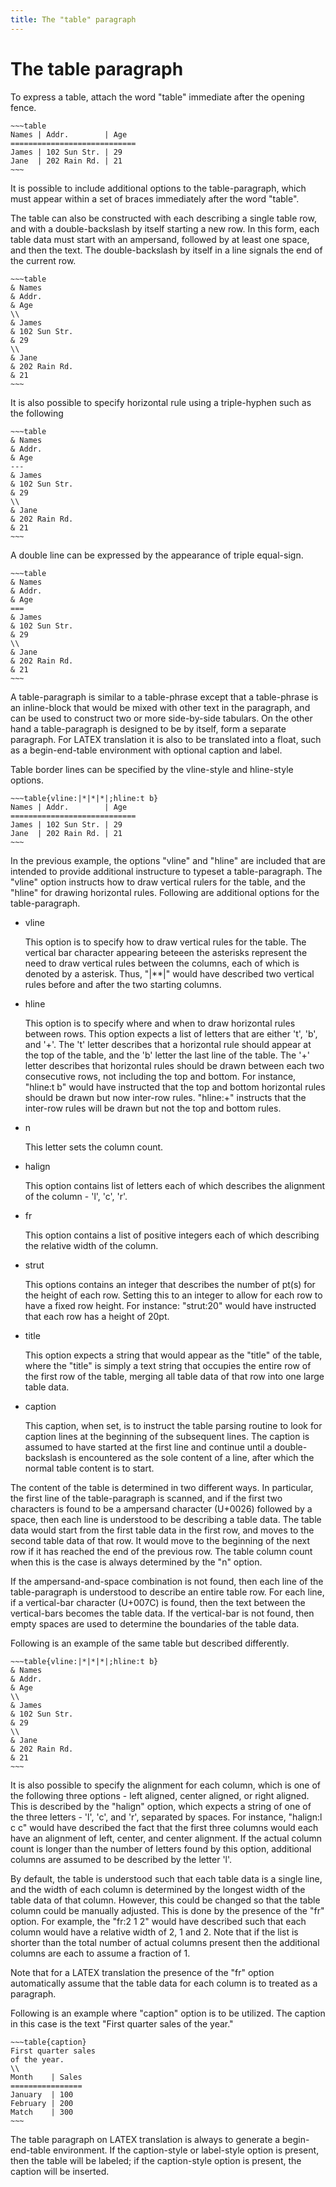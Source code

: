 ```yaml
---
title: The "table" paragraph
---
```


# The table paragraph

To express a table, attach the word "table" immediate
after the opening fence.

    ~~~table
    Names | Addr.        | Age
    ============================
    James | 102 Sun Str. | 29
    Jane  | 202 Rain Rd. | 21
    ~~~

It is possible to include additional options to the 
table-paragraph, which must appear within a set of 
braces immediately after the word "table".

The table can also be constructed with each describing
a single table row, and with a double-backslash 
by itself starting a new row. In this form, each table data
must start with an ampersand, followed by at least one space,
and then the text. The double-backslash by itself in a line
signals the end of the current row.

    ~~~table
    & Names 
    & Addr.        
    & Age
    \\
    & James 
    & 102 Sun Str. 
    & 29
    \\
    & Jane  
    & 202 Rain Rd. 
    & 21
    ~~~

It is also possible to specify horizontal rule 
using a triple-hyphen such as the following

    ~~~table
    & Names 
    & Addr.        
    & Age
    ---
    & James 
    & 102 Sun Str. 
    & 29
    \\
    & Jane  
    & 202 Rain Rd. 
    & 21
    ~~~

A double line can be expressed by the appearance
of triple equal-sign.

    ~~~table
    & Names 
    & Addr.        
    & Age
    ===
    & James 
    & 102 Sun Str. 
    & 29
    \\
    & Jane  
    & 202 Rain Rd. 
    & 21
    ~~~

A table-paragraph is similar to a table-phrase except that a table-phrase
is an inline-block that would be mixed with other text in the paragraph,
and can be used to construct two or more side-by-side tabulars. On the
other hand a table-paragraph is designed to be by itself, form a separate 
paragraph. For LATEX translation it is also to be translated into a float,
such as a begin-end-table environment with optional caption and label.

Table border lines can be specified by the vline-style
and hline-style options.

    ~~~table{vline:|*|*|*|;hline:t b}
    Names | Addr.        | Age
    ============================
    James | 102 Sun Str. | 29
    Jane  | 202 Rain Rd. | 21
    ~~~

In the previous example, the options "vline" and "hline"
are included that are intended to provide additional
instructure to typeset a table-paragraph. 
The "vline" option instructs how to draw vertical rulers
for the table, and the "hline" for drawing horizontal
rules. Following are additional options for the
table-paragraph.

+ vline

  This option is to specify how to draw vertical rules
  for the table. The vertical bar character appearing
  beteeen the asterisks represent the need to draw vertical
  rules between the columns, each of which is denoted by
  a asterisk. Thus, "|**|" would have described two 
  vertical rules before and after the two starting columns.

+ hline

  This option is to specify where and when
  to draw horizontal rules
  between rows. This option expects a list of letters that
  are either 't', 'b', and '+'. The 't' letter describes
  that a horizontal rule should appear at the top of the 
  table, and the 'b' letter the last line of the table. The 
  '+' letter describes that horizontal rules should be drawn
  between each two consecutive rows,
  not including the top and bottom. For instance, "hline:t b"
  would have instructed that the top and bottom horizontal
  rules should be drawn but now inter-row rules. "hline:+"
  instructs that the inter-row rules will be drawn but not
  the top and bottom rules.

+ n

  This letter sets the column count. 

+ halign

  This option contains list of letters each of which
  describes the alignment of the column - 'l', 'c', 'r'.

+ fr

  This option contains a list of positive integers each
  of which describing the relative width of the column.

+ strut 

  This options contains an integer that describes the number
  of pt(s) for the height of each row. Setting this to an
  integer to allow for each row to have a fixed row height.
  For instance: "strut:20" would have instructed that each
  row has a height of 20pt.

+ title

  This option expects a string that would appear
  as the "title" of the table, where the "title" is
  simply a text string that occupies the entire row
  of the first row of the table, merging all table data
  of that row into one large table data. 

+ caption

  This caption, when set, is to instruct the table parsing
  routine to look for caption lines at the beginning of the 
  subsequent lines. The caption is assumed to have started
  at the first line and continue until a double-backslash
  is encountered as the sole content of a line, after which
  the normal table content is to start.

The content of the table is determined in two different ways. In
particular, the first line of the table-paragraph is scanned, and if
the first two characters is found to be a ampersand character (U+0026)
followed by a space, then each line is understood to be describing a
table data. The table data would start from the first table data in
the first row, and moves to the second table data of that row. It
would move to the beginning of the next row if it has reached the end
of the previous row. The table column count when this is the case is
always determined by the "n" option.

If the ampersand-and-space combination is not found, then each line of
the table-paragraph is understood to describe an entire table row. For
each line, if a vertical-bar character (U+007C) is found, then the
text between the vertical-bars becomes the table data. If the
vertical-bar is not found, then empty spaces are used to determine the
boundaries of the table data.

Following is an example of the same table but described differently.

    ~~~table{vline:|*|*|*|;hline:t b}
    & Names 
    & Addr.        
    & Age
    \\
    & James 
    & 102 Sun Str. 
    & 29
    \\
    & Jane  
    & 202 Rain Rd. 
    & 21
    ~~~

It is also possible to specify the alignment for each column, which is
one of the following three options - left aligned, center aligned, or
right aligned. This is described by the "halign" option, which expects
a string of one of the three letters - 'l', 'c', and 'r', separated
by spaces. For instance, "halign:l c c" would have described the fact
that the first three columns would each have an alignment of left,
center, and center alignment. If the actual column count is longer
than the number of letters found by this option, additional columns
are assumed to be described by the letter 'l'.

By default, the table is understood such that each table data is a
single line, and the width of each column is determined by the longest
width of the table data of that column. However, this could be changed
so that the table column could be manually adjusted. This is done by
the presence of the "fr" option. For example, the "fr:2 1 2" would
have described such that each column would have a relative width of 2,
1 and 2. Note that if the list is shorter than the total number of
actual columns present then the additional columns are each to assume
a fraction of 1.

Note that for a LATEX translation the presence of the "fr" option
automatically assume that the table data for each column is to treated
as a paragraph.

Following is an example where "caption" option is to be utilized. The
caption in this case is the text "First quarter sales of the year."

    ~~~table{caption}
    First quarter sales
    of the year.
    \\
    Month    | Sales
    ================
    January  | 100
    February | 200
    Match    | 300
    ~~~

The table paragraph on LATEX translation is always to generate
a begin-end-table environment. If the caption-style or label-style
option is present, then the table will be labeled; if the
caption-style option is present, the caption will be inserted.


